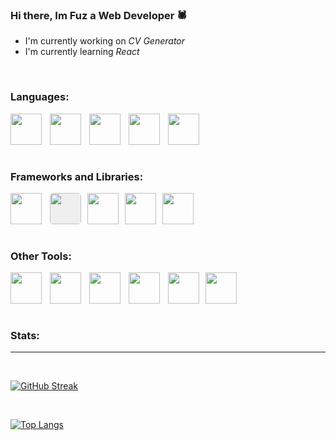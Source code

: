 ### Hi there, Im Fuz a Web Developer 🕷 

- I'm currently working on *CV Generator*
- I'm currently learning *React*


</br>



### Languages:

<img align="left" width="50px" style="padding-right:10px" src="https://cdn.jsdelivr.net/gh/devicons/devicon@latest/icons/html5/html5-original.svg" />

<img align="left" width="50px" style="padding-right:10px" src="https://cdn.jsdelivr.net/gh/devicons/devicon@latest/icons/css3/css3-original.svg" />

<img align="left" width="50px" style="padding-right:10px" src="https://cdn.jsdelivr.net/gh/devicons/devicon@latest/icons/javascript/javascript-original.svg" />

<img align="left" width="50px" style="padding-right:10px" src="https://upload.wikimedia.org/wikipedia/commons/thumb/c/c3/Python-logo-notext.svg/1869px-Python-logo-notext.svg.png" />

<img align="left" width="50px" style="padding-right:10px" src="https://cdn.jsdelivr.net/gh/devicons/devicon@latest/icons/c/c-original.svg" />

<br/>
<br/>
<br/>
<br/>

### Frameworks and Libraries:

<img align="left" width="50px" style="padding-right:10px" src="https://cdn.jsdelivr.net/gh/devicons/devicon@latest/icons/react/react-original.svg" />

<img align="left" width="50px" style="margin-right:10px;background-color:#eeee;
border-radius:5px;" src="https://cdn.jsdelivr.net/gh/devicons/devicon@latest/icons/flask/flask-original.svg" />


<img align="left" width="50px" style="margin-right:10px" src="https://cdn.jsdelivr.net/gh/devicons/devicon@latest/icons/sass/sass-original.svg" />


<img align="left" width="50px" style="margin-right:10px" src="https://cdn.jsdelivr.net/gh/devicons/devicon@latest/icons/jest/jest-plain.svg" />

<img align="left" width="50px" style="margin-right:10px" src="https://cdn.jsdelivr.net/gh/devicons/devicon@latest/icons/sqlite/sqlite-original.svg" />

<br/>
<br/>
<br/>
<br/>


### Other Tools:


<img align="left" width="50px" style="padding-right:10px" src="https://cdn.jsdelivr.net/gh/devicons/devicon@latest/icons/git/git-original.svg" />

<img align="left" width="50px" style="padding-right:10px" src="https://cdn.jsdelivr.net/gh/devicons/devicon@latest/icons/vitejs/vitejs-original.svg" />


<img align="left" width="50px" style="padding-right:10px" src="https://cdn.jsdelivr.net/gh/devicons/devicon@latest/icons/webpack/webpack-original.svg" />

<img align="left" width="50px" style="padding-right:10px" src="https://cdn.jsdelivr.net/gh/devicons/devicon@latest/icons/figma/figma-original.svg" />


<img align="left" width="50px" style="margin-right:10px" src="https://cdn.jsdelivr.net/gh/devicons/devicon@latest/icons/npm/npm-original-wordmark.svg" />

<img align="left" width="50px" style="padding-right:10px" src="https://cdn.jsdelivr.net/gh/devicons/devicon@latest/icons/vim/vim-original.svg" />

<br/>
<br/>
<br/>
<br/>

### Stats:
---
<br/>

[![GitHub Streak](https://streak-stats.demolab.com/?user=Fuz7&theme=great-gatsby)](https://git.io/streak-stats)


<br/>

[![Top Langs](https://github-readme-stats.vercel.app/api/top-langs/?username=Fuz7&layout=compact)](https://github.com/anuraghazra/github-readme-stats)

<!--
**Fuz7/Fuz7** is a ✨ _special_ ✨ repository because its `README.md` (this file) appears on your GitHub profile.

Here are some ideas to get you started:

- 🔭 I’m currently working on ...
- 🌱 I’m currently learning ...
- 👯 I’m looking to collaborate on ...
- 🤔 I’m looking for help with ...
- 💬 Ask me about ...
- 📫 How to reach me: ...
- 😄 Pronouns: ...
- ⚡ Fun fact: ...
-->
